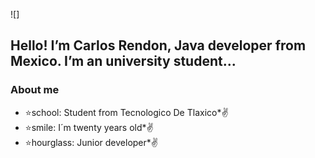 ![]


## Hello! I’m Carlos Rendon, Java developer from Mexico. I’m an university student...

### About me

* :star:school: Student from Tecnologico De Tlaxico*:v:
* :star:smile: I´m twenty years old*:v:
* :star:hourglass: Junior developer*:v:



